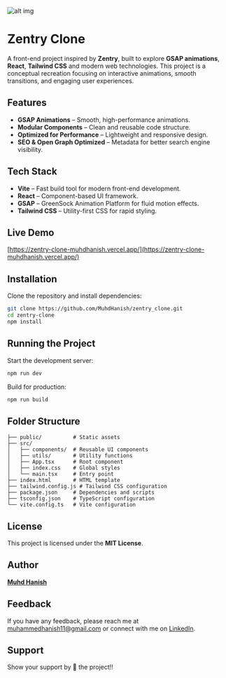 ![alt img](./public/img/intro.gif)

# Zentry Clone

A front-end project inspired by **Zentry**, built to explore **GSAP animations**,  **React**, **Tailwind CSS** and modern web technologies. This project is a conceptual recreation focusing on interactive animations, smooth transitions, and engaging user experiences.

## Features

- **GSAP Animations** – Smooth, high-performance animations.
- **Modular Components** – Clean and reusable code structure.
- **Optimized for Performance** – Lightweight and responsive design.
- **SEO & Open Graph Optimized** – Metadata for better search engine visibility.

## Tech Stack

- **Vite** – Fast build tool for modern front-end development.
- **React** – Component-based UI framework.
- **GSAP** – GreenSock Animation Platform for fluid motion effects.
- **Tailwind CSS** – Utility-first CSS for rapid styling.

## Live Demo

[https://zentry-clone-muhdhanish.vercel.app/](https://zentry-clone-muhdhanish.vercel.app/)

## Installation

Clone the repository and install dependencies:

```sh
git clone https://github.com/MuhdHanish/zentry_clone.git
cd zentry-clone
npm install
```

## Running the Project

Start the development server:

```sh
npm run dev
```

Build for production:

```sh
npm run build
```

## Folder Structure

```
├── public/          # Static assets
├── src/
│   ├── components/  # Reusable UI components
│   ├── utils/       # Utility functions
│   ├── App.tsx      # Root component
│   ├── index.css    # Global styles
│   └── main.tsx     # Entry point
├── index.html       # HTML template
├── tailwind.config.js # Tailwind CSS configuration
├── package.json     # Dependencies and scripts
├── tsconfig.json    # TypeScript configuration
└── vite.config.ts   # Vite configuration
```

## License

This project is licensed under the **MIT License**.

## Author

[**Muhd Hanish**](https://github.com/MuhdHanish)

## Feedback

If you have any feedback, please reach me at [muhammedhanish11@gmail.com](mailto:muhammedhanish11@gmail.com) or connect with me on [LinkedIn](https://www.linkedin.com/in/muhdhanish/).

## Support

Show your support by 🌟 the project!!
